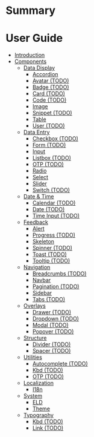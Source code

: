 # Summary

# User Guide

- [Introduction](./introduction.md)
- [Components](./components.md)
  - [Data Display]()
    - [Accordion](./components/accordion-rs.md)
    - [Avatar (TODO)]()
    - [Badge (TODO)]()
    - [Card (TODO)]()
    - [Code (TODO)]()
    - [Image](./components/image-rs.md)
    - [Snippet (TODO)]()
    - [Table](./components/table-rs.md)
    - [User (TODO)]()
  - [Data Entry]()
    - [Checkbox (TODO)]()
    - [Form (TODO)]()
    - [Input](./components/input-rs.md)
    - [Listbox (TODO)]()
    - [OTP (TODO)]()
    - [Radio](./components/radio-rs.md)
    - [Select](./components/select-rs.md)
    - [Slider](./components/slider-rs.md)
    - [Switch (TODO)]()
  - [Date & Time]()
    - [Calendar (TODO)]()
    - [Date (TODO)]()
    - [Time Input (TODO)]()
  - [Feedback]()
    - [Alert](./components/alert-rs.md)
    - [Progress (TODO)]()
    - [Skeleton](./components/skeleton-rs.md)
    - [Spinner (TODO)]()
    - [Toast (TODO)]()
    - [Tooltip (TODO)]()
  - [Navigation]()
    - [Breadcrumbs (TODO)]()
    - [Navbar](./components/navbar.md)
    - [Pagination (TODO)]()
    - [Sidebar](./components/sidebar.md)
    - [Tabs (TODO)]()
  - [Overlays]()
    - [Drawer (TODO)]()
    - [Dropdown (TODO)]()
    - [Modal (TODO)]()
    - [Popover (TODO)]()
  - [Structure]()
    - [Divider (TODO)]()
    - [Spacer (TODO)]()
  - [Utilities]()
    - [Autocomplete (TODO)]()
    - [Kbd (TODO)]()
    - [OTP (TODO)]()
  - [Localization]()
    - [I18n](./components/i18n.md)
  - [System]()
    - [ELD](./components/eld.md)
    - [Theme](./components/theme.md)
  - [Typography]()
    - [Kbd (TODO)]()
    - [Link (TODO)]()
